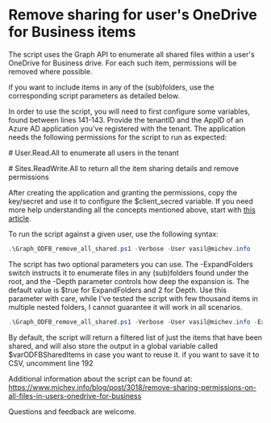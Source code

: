 # Remove sharing for user's OneDrive for Business items

The script uses the Graph API to enumerate all shared files within a user's OneDrive for Business drive. For each such item, permissions will be removed where possible. 

if you want to include items in any of the (sub)folders, use the corresponding script parameters as detailed below.

In order to use the script, you will need to first configure some variables, found between lines 141-143. Provide the tenantID and the AppID of an Azure AD application you've registered with the tenant. The application needs the following permissions for the script to run as expected:

\#    User.Read.All to enumerate all users in the tenant

\#    Sites.ReadWrite.All to return all the item sharing details and remove permissions

After creating the application and granting the permissions, copy the key/secret and use it to configure the $client_secred variable. If you need more help understanding all the concepts mentioned above, start with [this article](https://docs.microsoft.com/en-us/graph/auth/auth-concepts).

To run the script against a given user, use the following syntax:

```PowerShell
.\Graph_ODFB_remove_all_shared.ps1 -Verbose -User vasil@michev.info
```
The script has two optional parameters you can use. The -ExpandFolders switch instructs it to enumerate files in any (sub)folders found under the root, and the -Depth parameter controls how deep the expansion is. The default value is $true for ExpandFolders and 2 for Depth. Use this parameter with care, while I've tested the script with few thousand items in multiple nested folders, I cannot guarantee it will work in all scenarios.

```PowerShell
.\Graph_ODFB_remove_all_shared.ps1 -Verbose -User vasil@michev.info -ExpandFolders -depth 2
```

By default, the script will return a filtered list of just the items that have been shared, and will also store the output in a global variable called $varODFBSharedItems in case you want to reuse it. if you want to save it to CSV, uncomment line 192

Additional information about the script can be found at: https://www.michev.info/blog/post/3018/remove-sharing-permissions-on-all-files-in-users-onedrive-for-business

Questions and feedback are welcome.
